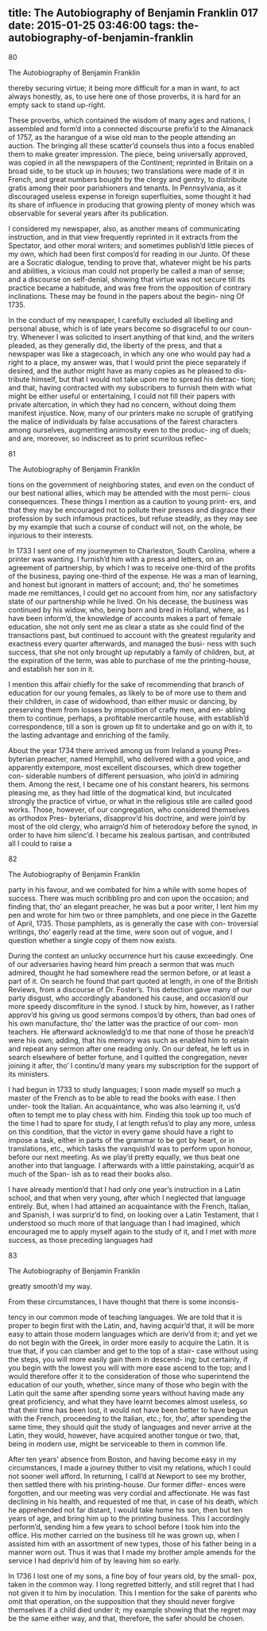 title: The Autobiography of Benjamin Franklin 017
date: 2015-01-25 03:46:00
tags: the-autobiography-of-benjamin-franklin
---

80

The Autobiography of Benjamin Franklin

thereby securing virtue; it being more difficult for a man in want, to act always honestly, as, to use here one of those proverbs, it is hard for an empty sack to stand up-right.

These proverbs, which contained the wisdom of many ages and nations, I assembled and form’d into a connected discourse prefix’d to the Almanack of 1757, as the harangue of a wise old man to the people attending an auction. The bringing all these scatter’d counsels thus into a focus enabled them to make greater impression. The piece, being universally approved, was copied in all the newspapers of the Continent; reprinted in Britain on a broad side, to be stuck up in houses; two translations were made of it in French, and great numbers bought by the clergy and gentry, to distribute gratis among their poor parishioners and tenants. In Pennsylvania, as it discouraged useless expense in foreign superfluities, some thought it had its share of influence in producing that growing plenty of money which was observable for several years after its publication.

I considered my newspaper, also, as another means of communicating instruction, and in that view frequently reprinted in it extracts from the Spectator, and other moral writers; and sometimes publish’d little pieces of my own, which had been first compos’d for reading in our Junto. Of these are a Socratic dialogue, tending to prove that, whatever might be his parts and abilities, a vicious man could not properly be called a man of sense; and a discourse on self-denial, showing that virtue was not secure till its practice became a habitude, and was free from the opposition of contrary inclinations. These may be found in the papers about the begin- ning Of 1735.

In the conduct of my newspaper, I carefully excluded all libelling and personal abuse, which is of late years become so disgraceful to our coun- try. Whenever I was solicited to insert anything of that kind, and the writers pleaded, as they generally did, the liberty of the press, and that a newspaper was like a stagecoach, in which any one who would pay had a right to a place, my answer was, that I would print the piece separately if desired, and the author might have as many copies as he pleased to dis- tribute himself, but that I would not take upon me to spread his detrac- tion; and that, having contracted with my subscribers to furnish them with what might be either useful or entertaining, I could not fill their papers with private altercation, in which they had no concern, without doing them manifest injustice. Now, many of our printers make no scruple of gratifying the malice of individuals by false accusations of the fairest characters among ourselves, augmenting animosity even to the produc- ing of duels; and are, moreover, so indiscreet as to print scurrilous reflec-

81

The Autobiography of Benjamin Franklin

tions on the government of neighboring states, and even on the conduct of our best national allies, which may be attended with the most perni- cious consequences. These things I mention as a caution to young print- ers, and that they may be encouraged not to pollute their presses and disgrace their profession by such infamous practices, but refuse steadily, as they may see by my example that such a course of conduct will not, on the whole, be injurious to their interests.

In 1733 I sent one of my journeymen to Charleston, South Carolina, where a printer was wanting. I furnish’d him with a press and letters, on an agreement of partnership, by which I was to receive one-third of the profits of the business, paying one-third of the expense. He was a man of learning, and honest but ignorant in matters of account; and, tho’ he sometimes made me remittances, I could get no account from him, nor any satisfactory state of our partnership while he lived. On his decease, the business was continued by his widow, who, being born and bred in Holland, where, as I have been inform’d, the knowledge of accounts makes a part of female education, she not only sent me as clear a state as she could find of the transactions past, but continued to account with the greatest regularity and exactness every quarter afterwards, and managed the busi- ness with such success, that she not only brought up reputably a family of children, but, at the expiration of the term, was able to purchase of me the printing-house, and establish her son in it.

I mention this affair chiefly for the sake of recommending that branch of education for our young females, as likely to be of more use to them and their children, in case of widowhood, than either music or dancing, by preserving them from losses by imposition of crafty men, and en- abling them to continue, perhaps, a profitable mercantile house, with establish’d correspondence, till a son is grown up fit to undertake and go on with it, to the lasting advantage and enriching of the family.

About the year 1734 there arrived among us from Ireland a young Pres- byterian preacher, named Hemphill, who delivered with a good voice, and apparently extempore, most excellent discourses, which drew together con- siderable numbers of different persuasion, who join’d in admiring them. Among the rest, I became one of his constant hearers, his sermons pleasing me, as they had little of the dogmatical kind, but inculcated strongly the practice of virtue, or what in the religious stile are called good works. Those, however, of our congregation, who considered themselves as orthodox Pres- byterians, disapprov’d his doctrine, and were join’d by most of the old clergy, who arraign’d him of heterodoxy before the synod, in order to have him silenc’d. I became his zealous partisan, and contributed all I could to raise a

82

The Autobiography of Benjamin Franklin

party in his favour, and we combated for him a while with some hopes of success. There was much scribbling pro and con upon the occasion; and finding that, tho’ an elegant preacher, he was but a poor writer, I lent him my pen and wrote for him two or three pamphlets, and one piece in the Gazette of April, 1735. Those pamphlets, as is generally the case with con- troversial writings, tho’ eagerly read at the time, were soon out of vogue, and I question whether a single copy of them now exists.

During the contest an unlucky occurrence hurt his cause exceedingly. One of our adversaries having heard him preach a sermon that was much admired, thought he had somewhere read the sermon before, or at least a part of it. On search he found that part quoted at length, in one of the British Reviews, from a discourse of Dr. Foster’s. This detection gave many of our party disgust, who accordingly abandoned his cause, and occasion’d our more speedy discomfiture in the synod. I stuck by him, however, as I rather approv’d his giving us good sermons compos’d by others, than bad ones of his own manufacture, tho’ the latter was the practice of our com- mon teachers. He afterward acknowledg’d to me that none of those he preach’d were his own; adding, that his memory was such as enabled him to retain and repeat any sermon after one reading only. On our defeat, he left us in search elsewhere of better fortune, and I quitted the congregation, never joining it after, tho’ I continu’d many years my subscription for the support of its ministers.

I had begun in 1733 to study languages; I soon made myself so much a master of the French as to be able to read the books with ease. I then under- took the Italian. An acquaintance, who was also learning it, us’d often to tempt me to play chess with him. Finding this took up too much of the time I had to spare for study, I at length refus’d to play any more, unless on this condition, that the victor in every game should have a right to impose a task, either in parts of the grammar to be got by heart, or in translations, etc., which tasks the vanquish’d was to perform upon honour, before our next meeting. As we play’d pretty equally, we thus beat one another into that language. I afterwards with a little painstaking, acquir’d as much of the Span- ish as to read their books also.

I have already mention’d that I had only one year’s instruction in a Latin school, and that when very young, after which I neglected that language entirely. But, when I had attained an acquaintance with the French, Italian, and Spanish, I was surpriz’d to find, on looking over a Latin Testament, that I understood so much more of that language than I had imagined, which encouraged me to apply myself again to the study of it, and I met with more success, as those preceding languages had

83

The Autobiography of Benjamin Franklin

greatly smooth’d my way.

From these circumstances, I have thought that there is some inconsis-

tency in our common mode of teaching languages. We are told that it is proper to begin first with the Latin, and, having acquir’d that, it will be more easy to attain those modern languages which are deriv’d from it; and yet we do not begin with the Greek, in order more easily to acquire the Latin. It is true that, if you can clamber and get to the top of a stair- case without using the steps, you will more easily gain them in descend- ing; but certainly, if you begin with the lowest you will with more ease ascend to the top; and I would therefore offer it to the consideration of those who superintend the education of our youth, whether, since many of those who begin with the Latin quit the same after spending some years without having made any great proficiency, and what they have learnt becomes almost useless, so that their time has been lost, it would not have been better to have begun with the French, proceeding to the Italian, etc.; for, tho’, after spending the same time, they should quit the study of languages and never arrive at the Latin, they would, however, have acquired another tongue or two, that, being in modern use, might be serviceable to them in common life.

After ten years’ absence from Boston, and having become easy in my circumstances, I made a journey thither to visit my relations, which I could not sooner well afford. In returning, I call’d at Newport to see my brother, then settled there with his printing-house. Our former differ- ences were forgotten, and our meeting was very cordial and affectionate. He was fast declining in his health, and requested of me that, in case of his death, which he apprehended not far distant, I would take home his son, then but ten years of age, and bring him up to the printing business. This I accordingly perform’d, sending him a few years to school before I took him into the office. His mother carried on the business till he was grown up, when I assisted him with an assortment of new types, those of his father being in a manner worn out. Thus it was that I made my brother ample amends for the service I had depriv’d him of by leaving him so early.

In 1736 I lost one of my sons, a fine boy of four years old, by the small- pox, taken in the common way. I long regretted bitterly, and still regret that I had not given it to him by inoculation. This I mention for the sake of parents who omit that operation, on the supposition that they should never forgive themselves if a child died under it; my example showing that the regret may be the same either way, and that, therefore, the safer should be chosen.


